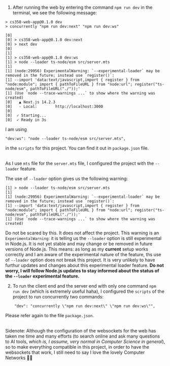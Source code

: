 1) After running the web by entering the command `npm run dev` in the terminal, we see the following message:

```
> cs358-web-app@0.1.0 dev
> concurrently "npm run dev:next" "npm run dev:ws"

[0]
[0] > cs358-web-app@0.1.0 dev:next
[0] > next dev
[0]
[1]
[1] > cs358-web-app@0.1.0 dev:ws
[1] > node --loader ts-node/esm src/server.mts
[1]
[1] (node:29956) ExperimentalWarning: `--experimental-loader` may be removed in the future; instead use `register()`:
[1] --import 'data:text/javascript,import { register } from "node:module"; import { pathToFileURL } from "node:url"; register("ts-node/esm", pathToFileURL("./"));'
[1] (Use `node --trace-warnings ...` to show where the warning was created)
[0]   ▲ Next.js 14.2.3
[0]   - Local:        http://localhost:3000
[0]
[0]  ✓ Starting...
[0]  ✓ Ready in 3s
```

I am using
```
"dev:ws": "node --loader ts-node/esm src/server.mts",
```
in the `scripts` for this project. 
You can find it out in `package.json` file.

\
As I use `mts` file for the `server.mts` file, I configured the project with the `--loader` feature.

The use of `--loader` option gives us the following warning:
```
[1] > node --loader ts-node/esm src/server.mts
[1]
[1] (node:29956) ExperimentalWarning: `--experimental-loader` may be removed in the future; instead use `register()`:
[1] --import 'data:text/javascript,import { register } from "node:module"; import { pathToFileURL } from "node:url"; register("ts-node/esm", pathToFileURL("./"));'
[1] (Use `node --trace-warnings ...` to show where the warning was created)
```
Do not be scared by this. It does not affect the project. This warning is an `ExperimentalWarning`: it is telling us the `--loader` option is still experimental in Node.js. It is not yet stable and may change or be removed in future versions of Node.js. This means: as long as my **current** setup works correctly and I am aware of the experimental nature of the feature, ths use of `--loader` option does not break this project. It is very unlikely to have furthur updates and changes about this experimental loader feature. **Do not worry, I will follow Node.js updates to stay informed about the status of the `--loader` experimental feature.**

2) To run the client end and the server end with only one command `npm run dev` (which is extremely useful haha), I configured the `scripts` of the project to run concurrently two commands:
```
    "dev": "concurrently \"npm run dev:next\" \"npm run dev:ws\"",
```
Please refer again to the file `package.json`.

\
Sidenote: Although the configuration of the websockets for the web has taken me time and many efforts (to search online and ask many questions to AI tools, *which is, I assume, very normal in Computer Science in general*), so to make everything compatible in this project, in order to have the websockets that work, I still need to say I love the lovely Computer Networks 💓💓